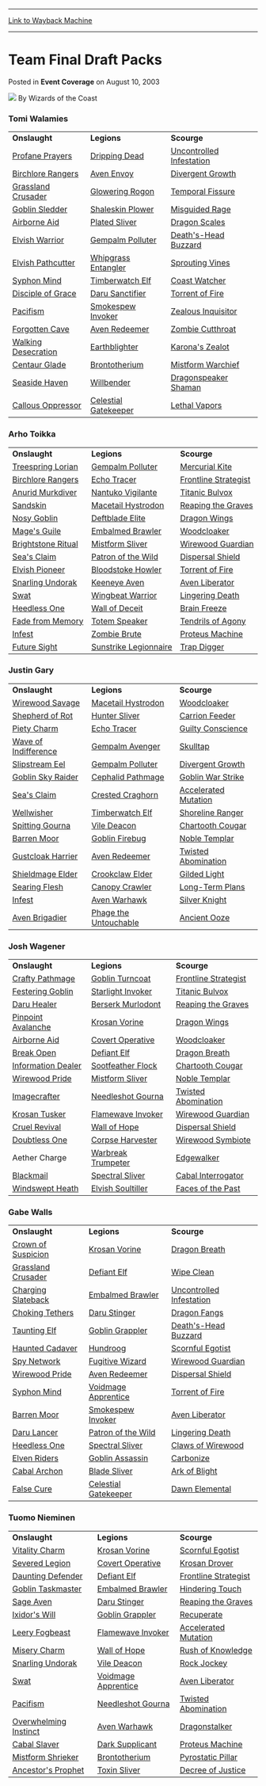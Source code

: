 
---
[Link to Wayback Machine](https://web.archive.org/web/20210806041231/https://magic.wizards.com/en/articles/archive/event-coverage/team-final-draft-packs-2003-08-10)

[_metadata_:author]:- "Wizards of the Coast"
[_metadata_:description]:- "Tomi Walamies Onslaught Legions Scourge Profane Prayers Dripping Dead Uncontrolled Infestation Birchlore Rangers Aven Envoy Divergent Growth Grassland Crusader Glowering Rogon Temporal Fissure Goblin Sledder Shaleskin Plower Misguided Rage Airborne Aid Plated Sliver Dragon Scales Elvish Warrior Gempalm Polluter Death's-Head Buzzard Elvish Pathcutter Whipgrass Entangler"
[_metadata_:generator]:- "Drupal 7 (http://drupal.org)"
[_metadata_:node]:- "805276"
[_metadata_:publish_date]:- "2003-08-10"
[_metadata_:source]:- "div-main-content"
[_metadata_:title]:- "Team Final Draft Packs"
[_metadata_:wayback_capture_timestamp]:- "2021-08-06 04:12:31"
[_metadata_:wayback_raw_url]:- "https://web.archive.org/web/20210806041231id_/https://magic.wizards.com/en/articles/archive/event-coverage/team-final-draft-packs-2003-08-10"
[_metadata_:wayback_url]:- "https://magic.wizards.com/en/articles/archive/event-coverage/team-final-draft-packs-2003-08-10"
---


Team Final Draft Packs
======================



 Posted in **Event Coverage**
 on August 10, 2003 






![](https://media.magic.wizards.com/styles/auth_small/public/images/person/wizards_author.jpg)
By Wizards of the Coast












### Tomi Walamies




|  |  |  |
| --- | --- | --- |
| **Onslaught** | **Legions** | **Scourge** |
| [Profane Prayers](https://gatherer.wizards.com/Pages/Card/Details.aspx?name=Profane+Prayers) | [Dripping Dead](https://gatherer.wizards.com/Pages/Card/Details.aspx?name=Dripping+Dead) | [Uncontrolled Infestation](https://gatherer.wizards.com/Pages/Card/Details.aspx?name=Uncontrolled+Infestation) |
| [Birchlore Rangers](https://gatherer.wizards.com/Pages/Card/Details.aspx?name=Birchlore+Rangers) | [Aven Envoy](https://gatherer.wizards.com/Pages/Card/Details.aspx?name=Aven+Envoy) | [Divergent Growth](https://gatherer.wizards.com/Pages/Card/Details.aspx?name=Divergent+Growth) |
| [Grassland Crusader](https://gatherer.wizards.com/Pages/Card/Details.aspx?name=Grassland+Crusader) | [Glowering Rogon](https://gatherer.wizards.com/Pages/Card/Details.aspx?name=Glowering+Rogon) | [Temporal Fissure](https://gatherer.wizards.com/Pages/Card/Details.aspx?name=Temporal+Fissure) |
| [Goblin Sledder](https://gatherer.wizards.com/Pages/Card/Details.aspx?name=Goblin+Sledder) | [Shaleskin Plower](https://gatherer.wizards.com/Pages/Card/Details.aspx?name=Shaleskin+Plower) | [Misguided Rage](https://gatherer.wizards.com/Pages/Card/Details.aspx?name=Misguided+Rage) |
| [Airborne Aid](https://gatherer.wizards.com/Pages/Card/Details.aspx?name=Airborne+Aid) | [Plated Sliver](https://gatherer.wizards.com/Pages/Card/Details.aspx?name=Plated+Sliver) | [Dragon Scales](https://gatherer.wizards.com/Pages/Card/Details.aspx?name=Dragon+Scales) |
| [Elvish Warrior](https://gatherer.wizards.com/Pages/Card/Details.aspx?name=Elvish+Warrior) | [Gempalm Polluter](https://gatherer.wizards.com/Pages/Card/Details.aspx?name=Gempalm+Polluter) | [Death's-Head Buzzard](https://gatherer.wizards.com/Pages/Card/Details.aspx?name=Death%27s-Head+Buzzard) |
| [Elvish Pathcutter](https://gatherer.wizards.com/Pages/Card/Details.aspx?name=Elvish+Pathcutter) | [Whipgrass Entangler](https://gatherer.wizards.com/Pages/Card/Details.aspx?name=Whipgrass+Entangler) | [Sprouting Vines](https://gatherer.wizards.com/Pages/Card/Details.aspx?name=Sprouting+Vines) |
| [Syphon Mind](https://gatherer.wizards.com/Pages/Card/Details.aspx?name=Syphon+Mind) | [Timberwatch Elf](https://gatherer.wizards.com/Pages/Card/Details.aspx?name=Timberwatch+Elf) | [Coast Watcher](https://gatherer.wizards.com/Pages/Card/Details.aspx?name=Coast+Watcher) |
| [Disciple of Grace](https://gatherer.wizards.com/Pages/Card/Details.aspx?name=Disciple+of+Grace) | [Daru Sanctifier](https://gatherer.wizards.com/Pages/Card/Details.aspx?name=Daru+Sanctifier) | [Torrent of Fire](https://gatherer.wizards.com/Pages/Card/Details.aspx?name=Torrent+of+Fire) |
| [Pacifism](https://gatherer.wizards.com/Pages/Card/Details.aspx?name=Pacifism) | [Smokespew Invoker](https://gatherer.wizards.com/Pages/Card/Details.aspx?name=Smokespew+Invoker) | [Zealous Inquisitor](https://gatherer.wizards.com/Pages/Card/Details.aspx?name=Zealous+Inquisitor) |
| [Forgotten Cave](https://gatherer.wizards.com/Pages/Card/Details.aspx?name=Forgotten+Cave) | [Aven Redeemer](https://gatherer.wizards.com/Pages/Card/Details.aspx?name=Aven+Redeemer) | [Zombie Cutthroat](https://gatherer.wizards.com/Pages/Card/Details.aspx?name=Zombie+Cutthroat) |
| [Walking Desecration](https://gatherer.wizards.com/Pages/Card/Details.aspx?name=Walking+Desecration) | [Earthblighter](https://gatherer.wizards.com/Pages/Card/Details.aspx?name=Earthblighter) | [Karona's Zealot](https://gatherer.wizards.com/Pages/Card/Details.aspx?name=Karona%27s+Zealot) |
| [Centaur Glade](https://gatherer.wizards.com/Pages/Card/Details.aspx?name=Centaur+Glade) | [Brontotherium](https://gatherer.wizards.com/Pages/Card/Details.aspx?name=Brontotherium) | [Mistform Warchief](https://gatherer.wizards.com/Pages/Card/Details.aspx?name=Mistform+Warchief) |
| [Seaside Haven](https://gatherer.wizards.com/Pages/Card/Details.aspx?name=Seaside+Haven) | [Willbender](https://gatherer.wizards.com/Pages/Card/Details.aspx?name=Willbender) | [Dragonspeaker Shaman](https://gatherer.wizards.com/Pages/Card/Details.aspx?name=Dragonspeaker+Shaman) |
| [Callous Oppressor](https://gatherer.wizards.com/Pages/Card/Details.aspx?name=Callous+Oppressor) | [Celestial Gatekeeper](https://gatherer.wizards.com/Pages/Card/Details.aspx?name=Celestial+Gatekeeper) | [Lethal Vapors](https://gatherer.wizards.com/Pages/Card/Details.aspx?name=Lethal+Vapors) |

### Arho Toikka




|  |  |  |
| --- | --- | --- |
| **Onslaught** | **Legions** | **Scourge** |
| [Treespring Lorian](https://gatherer.wizards.com/Pages/Card/Details.aspx?name=Treespring+Lorian) | [Gempalm Polluter](https://gatherer.wizards.com/Pages/Card/Details.aspx?name=Gempalm+Polluter) | [Mercurial Kite](https://gatherer.wizards.com/Pages/Card/Details.aspx?name=Mercurial+Kite) |
| [Birchlore Rangers](https://gatherer.wizards.com/Pages/Card/Details.aspx?name=Birchlore+Rangers) | [Echo Tracer](https://gatherer.wizards.com/Pages/Card/Details.aspx?name=Echo+Tracer) | [Frontline Strategist](https://gatherer.wizards.com/Pages/Card/Details.aspx?name=Frontline+Strategist) |
| [Anurid Murkdiver](https://gatherer.wizards.com/Pages/Card/Details.aspx?name=Anurid+Murkdiver) | [Nantuko Vigilante](https://gatherer.wizards.com/Pages/Card/Details.aspx?name=Nantuko+Vigilante) | [Titanic Bulvox](https://gatherer.wizards.com/Pages/Card/Details.aspx?name=Titanic+Bulvox) |
| [Sandskin](https://gatherer.wizards.com/Pages/Card/Details.aspx?name=Sandskin) | [Macetail Hystrodon](https://gatherer.wizards.com/Pages/Card/Details.aspx?name=Macetail+Hystrodon) | [Reaping the Graves](https://gatherer.wizards.com/Pages/Card/Details.aspx?name=Reaping+the+Graves) |
| [Nosy Goblin](https://gatherer.wizards.com/Pages/Card/Details.aspx?name=Nosy+Goblin) | [Deftblade Elite](https://gatherer.wizards.com/Pages/Card/Details.aspx?name=Deftblade+Elite) | [Dragon Wings](https://gatherer.wizards.com/Pages/Card/Details.aspx?name=Dragon+Wings) |
| [Mage's Guile](https://gatherer.wizards.com/Pages/Card/Details.aspx?name=Mage%27s+Guile) | [Embalmed Brawler](https://gatherer.wizards.com/Pages/Card/Details.aspx?name=Embalmed+Brawler) | [Woodcloaker](https://gatherer.wizards.com/Pages/Card/Details.aspx?name=Woodcloaker) |
| [Brightstone Ritual](https://gatherer.wizards.com/Pages/Card/Details.aspx?name=Brightstone+Ritual) | [Mistform Sliver](https://gatherer.wizards.com/Pages/Card/Details.aspx?name=Mistform+Sliver) | [Wirewood Guardian](https://gatherer.wizards.com/Pages/Card/Details.aspx?name=Wirewood+Guardian) |
| [Sea's Claim](https://gatherer.wizards.com/Pages/Card/Details.aspx?name=Sea%27s+Claim) | [Patron of the Wild](https://gatherer.wizards.com/Pages/Card/Details.aspx?name=Patron+of+the+Wild) | [Dispersal Shield](https://gatherer.wizards.com/Pages/Card/Details.aspx?name=Dispersal+Shield) |
| [Elvish Pioneer](https://gatherer.wizards.com/Pages/Card/Details.aspx?name=Elvish+Pioneer) | [Bloodstoke Howler](https://gatherer.wizards.com/Pages/Card/Details.aspx?name=Bloodstoke+Howler) | [Torrent of Fire](https://gatherer.wizards.com/Pages/Card/Details.aspx?name=Torrent+of+Fire) |
| [Snarling Undorak](https://gatherer.wizards.com/Pages/Card/Details.aspx?name=Snarling+Undorak) | [Keeneye Aven](https://gatherer.wizards.com/Pages/Card/Details.aspx?name=Keeneye+Aven) | [Aven Liberator](https://gatherer.wizards.com/Pages/Card/Details.aspx?name=Aven+Liberator) |
| [Swat](https://gatherer.wizards.com/Pages/Card/Details.aspx?name=Swat) | [Wingbeat Warrior](https://gatherer.wizards.com/Pages/Card/Details.aspx?name=Wingbeat+Warrior) | [Lingering Death](https://gatherer.wizards.com/Pages/Card/Details.aspx?name=Lingering+Death) |
| [Heedless One](https://gatherer.wizards.com/Pages/Card/Details.aspx?name=Heedless+One) | [Wall of Deceit](https://gatherer.wizards.com/Pages/Card/Details.aspx?name=Wall+of+Deceit) | [Brain Freeze](https://gatherer.wizards.com/Pages/Card/Details.aspx?name=Brain+Freeze) |
| [Fade from Memory](https://gatherer.wizards.com/Pages/Card/Details.aspx?name=Fade+from+Memory) | [Totem Speaker](https://gatherer.wizards.com/Pages/Card/Details.aspx?name=Totem+Speaker) | [Tendrils of Agony](https://gatherer.wizards.com/Pages/Card/Details.aspx?name=Tendrils+of+Agony) |
| [Infest](https://gatherer.wizards.com/Pages/Card/Details.aspx?name=Infest) | [Zombie Brute](https://gatherer.wizards.com/Pages/Card/Details.aspx?name=Zombie+Brute) | [Proteus Machine](https://gatherer.wizards.com/Pages/Card/Details.aspx?name=Proteus+Machine) |
| [Future Sight](https://gatherer.wizards.com/Pages/Card/Details.aspx?name=Future+Sight) | [Sunstrike Legionnaire](https://gatherer.wizards.com/Pages/Card/Details.aspx?name=Sunstrike+Legionnaire) | [Trap Digger](https://gatherer.wizards.com/Pages/Card/Details.aspx?name=Trap+Digger) |

### Justin Gary




|  |  |  |
| --- | --- | --- |
| **Onslaught** | **Legions** | **Scourge** |
| [Wirewood Savage](https://gatherer.wizards.com/Pages/Card/Details.aspx?name=Wirewood+Savage) | [Macetail Hystrodon](https://gatherer.wizards.com/Pages/Card/Details.aspx?name=Macetail+Hystrodon) | [Woodcloaker](https://gatherer.wizards.com/Pages/Card/Details.aspx?name=Woodcloaker) |
| [Shepherd of Rot](https://gatherer.wizards.com/Pages/Card/Details.aspx?name=Shepherd+of+Rot) | [Hunter Sliver](https://gatherer.wizards.com/Pages/Card/Details.aspx?name=Hunter+Sliver) | [Carrion Feeder](https://gatherer.wizards.com/Pages/Card/Details.aspx?name=Carrion+Feeder) |
| [Piety Charm](https://gatherer.wizards.com/Pages/Card/Details.aspx?name=Piety+Charm) | [Echo Tracer](https://gatherer.wizards.com/Pages/Card/Details.aspx?name=Echo+Tracer) | [Guilty Conscience](https://gatherer.wizards.com/Pages/Card/Details.aspx?name=Guilty+Conscience) |
| [Wave of Indifference](https://gatherer.wizards.com/Pages/Card/Details.aspx?name=Wave+of+Indifference) | [Gempalm Avenger](https://gatherer.wizards.com/Pages/Card/Details.aspx?name=Gempalm+Avenger) | [Skulltap](https://gatherer.wizards.com/Pages/Card/Details.aspx?name=Skulltap) |
| [Slipstream Eel](https://gatherer.wizards.com/Pages/Card/Details.aspx?name=Slipstream+Eel) | [Gempalm Polluter](https://gatherer.wizards.com/Pages/Card/Details.aspx?name=Gempalm+Polluter) | [Divergent Growth](https://gatherer.wizards.com/Pages/Card/Details.aspx?name=Divergent+Growth) |
| [Goblin Sky Raider](https://gatherer.wizards.com/Pages/Card/Details.aspx?name=Goblin+Sky+Raider) | [Cephalid Pathmage](https://gatherer.wizards.com/Pages/Card/Details.aspx?name=Cephalid+Pathmage) | [Goblin War Strike](https://gatherer.wizards.com/Pages/Card/Details.aspx?name=Goblin+War+Strike) |
| [Sea's Claim](https://gatherer.wizards.com/Pages/Card/Details.aspx?name=Sea%27s+Claim) | [Crested Craghorn](https://gatherer.wizards.com/Pages/Card/Details.aspx?name=Crested+Craghorn) | [Accelerated Mutation](https://gatherer.wizards.com/Pages/Card/Details.aspx?name=Accelerated+Mutation) |
| [Wellwisher](https://gatherer.wizards.com/Pages/Card/Details.aspx?name=Wellwisher) | [Timberwatch Elf](https://gatherer.wizards.com/Pages/Card/Details.aspx?name=Timberwatch+Elf) | [Shoreline Ranger](https://gatherer.wizards.com/Pages/Card/Details.aspx?name=Shoreline+Ranger) |
| [Spitting Gourna](https://gatherer.wizards.com/Pages/Card/Details.aspx?name=Spitting+Gourna) | [Vile Deacon](https://gatherer.wizards.com/Pages/Card/Details.aspx?name=Vile+Deacon) | [Chartooth Cougar](https://gatherer.wizards.com/Pages/Card/Details.aspx?name=Chartooth+Cougar) |
| [Barren Moor](https://gatherer.wizards.com/Pages/Card/Details.aspx?name=Barren+Moor) | [Goblin Firebug](https://gatherer.wizards.com/Pages/Card/Details.aspx?name=Goblin+Firebug) | [Noble Templar](https://gatherer.wizards.com/Pages/Card/Details.aspx?name=Noble+Templar) |
| [Gustcloak Harrier](https://gatherer.wizards.com/Pages/Card/Details.aspx?name=Gustcloak+Harrier) | [Aven Redeemer](https://gatherer.wizards.com/Pages/Card/Details.aspx?name=Aven+Redeemer) | [Twisted Abomination](https://gatherer.wizards.com/Pages/Card/Details.aspx?name=Twisted+Abomination) |
| [Shieldmage Elder](https://gatherer.wizards.com/Pages/Card/Details.aspx?name=Shieldmage+Elder) | [Crookclaw Elder](https://gatherer.wizards.com/Pages/Card/Details.aspx?name=Crookclaw+Elder) | [Gilded Light](https://gatherer.wizards.com/Pages/Card/Details.aspx?name=Gilded+Light) |
| [Searing Flesh](https://gatherer.wizards.com/Pages/Card/Details.aspx?name=Searing+Flesh) | [Canopy Crawler](https://gatherer.wizards.com/Pages/Card/Details.aspx?name=Canopy+Crawler) | [Long-Term Plans](https://gatherer.wizards.com/Pages/Card/Details.aspx?name=Long-Term+Plans) |
| [Infest](https://gatherer.wizards.com/Pages/Card/Details.aspx?name=Infest) | [Aven Warhawk](https://gatherer.wizards.com/Pages/Card/Details.aspx?name=Aven+Warhawk) | [Silver Knight](https://gatherer.wizards.com/Pages/Card/Details.aspx?name=Silver+Knight) |
| [Aven Brigadier](https://gatherer.wizards.com/Pages/Card/Details.aspx?name=Aven+Brigadier) | [Phage the Untouchable](https://gatherer.wizards.com/Pages/Card/Details.aspx?name=Phage+the+Untouchable) | [Ancient Ooze](https://gatherer.wizards.com/Pages/Card/Details.aspx?name=Ancient+Ooze) |

### Josh Wagener




|  |  |  |
| --- | --- | --- |
| **Onslaught** | **Legions** | **Scourge** |
| [Crafty Pathmage](https://gatherer.wizards.com/Pages/Card/Details.aspx?name=Crafty+Pathmage) | [Goblin Turncoat](https://gatherer.wizards.com/Pages/Card/Details.aspx?name=Goblin+Turncoat) | [Frontline Strategist](https://gatherer.wizards.com/Pages/Card/Details.aspx?name=Frontline+Strategist) |
| [Festering Goblin](https://gatherer.wizards.com/Pages/Card/Details.aspx?name=Festering+Goblin) | [Starlight Invoker](https://gatherer.wizards.com/Pages/Card/Details.aspx?name=Starlight+Invoker) | [Titanic Bulvox](https://gatherer.wizards.com/Pages/Card/Details.aspx?name=Titanic+Bulvox) |
| [Daru Healer](https://gatherer.wizards.com/Pages/Card/Details.aspx?name=Daru+Healer) | [Berserk Murlodont](https://gatherer.wizards.com/Pages/Card/Details.aspx?name=Berserk+Murlodont) | [Reaping the Graves](https://gatherer.wizards.com/Pages/Card/Details.aspx?name=Reaping+the+Graves) |
| [Pinpoint Avalanche](https://gatherer.wizards.com/Pages/Card/Details.aspx?name=Pinpoint+Avalanche) | [Krosan Vorine](https://gatherer.wizards.com/Pages/Card/Details.aspx?name=Krosan+Vorine) | [Dragon Wings](https://gatherer.wizards.com/Pages/Card/Details.aspx?name=Dragon+Wings) |
| [Airborne Aid](https://gatherer.wizards.com/Pages/Card/Details.aspx?name=Airborne+Aid) | [Covert Operative](https://gatherer.wizards.com/Pages/Card/Details.aspx?name=Covert+Operative) | [Woodcloaker](https://gatherer.wizards.com/Pages/Card/Details.aspx?name=Woodcloaker) |
| [Break Open](https://gatherer.wizards.com/Pages/Card/Details.aspx?name=Break+Open) | [Defiant Elf](https://gatherer.wizards.com/Pages/Card/Details.aspx?name=Defiant+Elf) | [Dragon Breath](https://gatherer.wizards.com/Pages/Card/Details.aspx?name=Dragon+Breath) |
| [Information Dealer](https://gatherer.wizards.com/Pages/Card/Details.aspx?name=Information+Dealer) | [Sootfeather Flock](https://gatherer.wizards.com/Pages/Card/Details.aspx?name=Sootfeather+Flock) | [Chartooth Cougar](https://gatherer.wizards.com/Pages/Card/Details.aspx?name=Chartooth+Cougar) |
| [Wirewood Pride](https://gatherer.wizards.com/Pages/Card/Details.aspx?name=Wirewood+Pride) | [Mistform Sliver](https://gatherer.wizards.com/Pages/Card/Details.aspx?name=Mistform+Sliver) | [Noble Templar](https://gatherer.wizards.com/Pages/Card/Details.aspx?name=Noble+Templar) |
| [Imagecrafter](https://gatherer.wizards.com/Pages/Card/Details.aspx?name=Imagecrafter) | [Needleshot Gourna](https://gatherer.wizards.com/Pages/Card/Details.aspx?name=Needleshot+Gourna) | [Twisted Abomination](https://gatherer.wizards.com/Pages/Card/Details.aspx?name=Twisted+Abomination) |
| [Krosan Tusker](https://gatherer.wizards.com/Pages/Card/Details.aspx?name=Krosan+Tusker) | [Flamewave Invoker](https://gatherer.wizards.com/Pages/Card/Details.aspx?name=Flamewave+Invoker) | [Wirewood Guardian](https://gatherer.wizards.com/Pages/Card/Details.aspx?name=Wirewood+Guardian) |
| [Cruel Revival](https://gatherer.wizards.com/Pages/Card/Details.aspx?name=Cruel+Revival) | [Wall of Hope](https://gatherer.wizards.com/Pages/Card/Details.aspx?name=Wall+of+Hope) | [Dispersal Shield](https://gatherer.wizards.com/Pages/Card/Details.aspx?name=Dispersal+Shield) |
| [Doubtless One](https://gatherer.wizards.com/Pages/Card/Details.aspx?name=Doubtless+One) | [Corpse Harvester](https://gatherer.wizards.com/Pages/Card/Details.aspx?name=Corpse+Harvester) | [Wirewood Symbiote](https://gatherer.wizards.com/Pages/Card/Details.aspx?name=Wirewood+Symbiote) |
| Aether Charge | [Warbreak Trumpeter](https://gatherer.wizards.com/Pages/Card/Details.aspx?name=Warbreak+Trumpeter) | [Edgewalker](https://gatherer.wizards.com/Pages/Card/Details.aspx?name=Edgewalker) |
| [Blackmail](https://gatherer.wizards.com/Pages/Card/Details.aspx?name=Blackmail) | [Spectral Sliver](https://gatherer.wizards.com/Pages/Card/Details.aspx?name=Spectral+Sliver) | [Cabal Interrogator](https://gatherer.wizards.com/Pages/Card/Details.aspx?name=Cabal+Interrogator) |
| [Windswept Heath](https://gatherer.wizards.com/Pages/Card/Details.aspx?name=Windswept+Heath) | [Elvish Soultiller](https://gatherer.wizards.com/Pages/Card/Details.aspx?name=Elvish+Soultiller) | [Faces of the Past](https://gatherer.wizards.com/Pages/Card/Details.aspx?name=Faces+of+the+Past) |

### Gabe Walls




|  |  |  |
| --- | --- | --- |
| **Onslaught** | **Legions** | **Scourge** |
| [Crown of Suspicion](https://gatherer.wizards.com/Pages/Card/Details.aspx?name=Crown+of+Suspicion) | [Krosan Vorine](https://gatherer.wizards.com/Pages/Card/Details.aspx?name=Krosan+Vorine) | [Dragon Breath](https://gatherer.wizards.com/Pages/Card/Details.aspx?name=Dragon+Breath) |
| [Grassland Crusader](https://gatherer.wizards.com/Pages/Card/Details.aspx?name=Grassland+Crusader) | [Defiant Elf](https://gatherer.wizards.com/Pages/Card/Details.aspx?name=Defiant+Elf) | [Wipe Clean](https://gatherer.wizards.com/Pages/Card/Details.aspx?name=Wipe+Clean) |
| [Charging Slateback](https://gatherer.wizards.com/Pages/Card/Details.aspx?name=Charging+Slateback) | [Embalmed Brawler](https://gatherer.wizards.com/Pages/Card/Details.aspx?name=Embalmed+Brawler) | [Uncontrolled Infestation](https://gatherer.wizards.com/Pages/Card/Details.aspx?name=Uncontrolled+Infestation) |
| [Choking Tethers](https://gatherer.wizards.com/Pages/Card/Details.aspx?name=Choking+Tethers) | [Daru Stinger](https://gatherer.wizards.com/Pages/Card/Details.aspx?name=Daru+Stinger) | [Dragon Fangs](https://gatherer.wizards.com/Pages/Card/Details.aspx?name=Dragon+Fangs) |
| [Taunting Elf](https://gatherer.wizards.com/Pages/Card/Details.aspx?name=Taunting+Elf) | [Goblin Grappler](https://gatherer.wizards.com/Pages/Card/Details.aspx?name=Goblin+Grappler) | [Death's-Head Buzzard](https://gatherer.wizards.com/Pages/Card/Details.aspx?name=Death%27s-Head+Buzzard) |
| [Haunted Cadaver](https://gatherer.wizards.com/Pages/Card/Details.aspx?name=Haunted+Cadaver) | [Hundroog](https://gatherer.wizards.com/Pages/Card/Details.aspx?name=Hundroog) | [Scornful Egotist](https://gatherer.wizards.com/Pages/Card/Details.aspx?name=Scornful+Egotist) |
| [Spy Network](https://gatherer.wizards.com/Pages/Card/Details.aspx?name=Spy+Network) | [Fugitive Wizard](https://gatherer.wizards.com/Pages/Card/Details.aspx?name=Fugitive+Wizard) | [Wirewood Guardian](https://gatherer.wizards.com/Pages/Card/Details.aspx?name=Wirewood+Guardian) |
| [Wirewood Pride](https://gatherer.wizards.com/Pages/Card/Details.aspx?name=Wirewood+Pride) | [Aven Redeemer](https://gatherer.wizards.com/Pages/Card/Details.aspx?name=Aven+Redeemer) | [Dispersal Shield](https://gatherer.wizards.com/Pages/Card/Details.aspx?name=Dispersal+Shield) |
| [Syphon Mind](https://gatherer.wizards.com/Pages/Card/Details.aspx?name=Syphon+Mind) | [Voidmage Apprentice](https://gatherer.wizards.com/Pages/Card/Details.aspx?name=Voidmage+Apprentice) | [Torrent of Fire](https://gatherer.wizards.com/Pages/Card/Details.aspx?name=Torrent+of+Fire) |
| [Barren Moor](https://gatherer.wizards.com/Pages/Card/Details.aspx?name=Barren+Moor) | [Smokespew Invoker](https://gatherer.wizards.com/Pages/Card/Details.aspx?name=Smokespew+Invoker) | [Aven Liberator](https://gatherer.wizards.com/Pages/Card/Details.aspx?name=Aven+Liberator) |
| [Daru Lancer](https://gatherer.wizards.com/Pages/Card/Details.aspx?name=Daru+Lancer) | [Patron of the Wild](https://gatherer.wizards.com/Pages/Card/Details.aspx?name=Patron+of+the+Wild) | [Lingering Death](https://gatherer.wizards.com/Pages/Card/Details.aspx?name=Lingering+Death) |
| [Heedless One](https://gatherer.wizards.com/Pages/Card/Details.aspx?name=Heedless+One) | [Spectral Sliver](https://gatherer.wizards.com/Pages/Card/Details.aspx?name=Spectral+Sliver) | [Claws of Wirewood](https://gatherer.wizards.com/Pages/Card/Details.aspx?name=Claws+of+Wirewood) |
| [Elven Riders](https://gatherer.wizards.com/Pages/Card/Details.aspx?name=Elven+Riders) | [Goblin Assassin](https://gatherer.wizards.com/Pages/Card/Details.aspx?name=Goblin+Assassin) | [Carbonize](https://gatherer.wizards.com/Pages/Card/Details.aspx?name=Carbonize) |
| [Cabal Archon](https://gatherer.wizards.com/Pages/Card/Details.aspx?name=Cabal+Archon) | [Blade Sliver](https://gatherer.wizards.com/Pages/Card/Details.aspx?name=Blade+Sliver) | [Ark of Blight](https://gatherer.wizards.com/Pages/Card/Details.aspx?name=Ark+of+Blight) |
| [False Cure](https://gatherer.wizards.com/Pages/Card/Details.aspx?name=False+Cure) | [Celestial Gatekeeper](https://gatherer.wizards.com/Pages/Card/Details.aspx?name=Celestial+Gatekeeper) | [Dawn Elemental](https://gatherer.wizards.com/Pages/Card/Details.aspx?name=Dawn+Elemental) |

### Tuomo Nieminen




|  |  |  |
| --- | --- | --- |
| **Onslaught** | **Legions** | **Scourge** |
| [Vitality Charm](https://gatherer.wizards.com/Pages/Card/Details.aspx?name=Vitality+Charm) | [Krosan Vorine](https://gatherer.wizards.com/Pages/Card/Details.aspx?name=Krosan+Vorine) | [Scornful Egotist](https://gatherer.wizards.com/Pages/Card/Details.aspx?name=Scornful+Egotist) |
| [Severed Legion](https://gatherer.wizards.com/Pages/Card/Details.aspx?name=Severed+Legion) | [Covert Operative](https://gatherer.wizards.com/Pages/Card/Details.aspx?name=Covert+Operative) | [Krosan Drover](https://gatherer.wizards.com/Pages/Card/Details.aspx?name=Krosan+Drover) |
| [Daunting Defender](https://gatherer.wizards.com/Pages/Card/Details.aspx?name=Daunting+Defender) | [Defiant Elf](https://gatherer.wizards.com/Pages/Card/Details.aspx?name=Defiant+Elf) | [Frontline Strategist](https://gatherer.wizards.com/Pages/Card/Details.aspx?name=Frontline+Strategist) |
| [Goblin Taskmaster](https://gatherer.wizards.com/Pages/Card/Details.aspx?name=Goblin+Taskmaster) | [Embalmed Brawler](https://gatherer.wizards.com/Pages/Card/Details.aspx?name=Embalmed+Brawler) | [Hindering Touch](https://gatherer.wizards.com/Pages/Card/Details.aspx?name=Hindering+Touch) |
| [Sage Aven](https://gatherer.wizards.com/Pages/Card/Details.aspx?name=Sage+Aven) | [Daru Stinger](https://gatherer.wizards.com/Pages/Card/Details.aspx?name=Daru+Stinger) | [Reaping the Graves](https://gatherer.wizards.com/Pages/Card/Details.aspx?name=Reaping+the+Graves) |
| [Ixidor's Will](https://gatherer.wizards.com/Pages/Card/Details.aspx?name=Ixidor%27s+Will) | [Goblin Grappler](https://gatherer.wizards.com/Pages/Card/Details.aspx?name=Goblin+Grappler) | [Recuperate](https://gatherer.wizards.com/Pages/Card/Details.aspx?name=Recuperate) |
| [Leery Fogbeast](https://gatherer.wizards.com/Pages/Card/Details.aspx?name=Leery+Fogbeast) | [Flamewave Invoker](https://gatherer.wizards.com/Pages/Card/Details.aspx?name=Flamewave+Invoker) | [Accelerated Mutation](https://gatherer.wizards.com/Pages/Card/Details.aspx?name=Accelerated+Mutation) |
| [Misery Charm](https://gatherer.wizards.com/Pages/Card/Details.aspx?name=Misery+Charm) | [Wall of Hope](https://gatherer.wizards.com/Pages/Card/Details.aspx?name=Wall+of+Hope) | [Rush of Knowledge](https://gatherer.wizards.com/Pages/Card/Details.aspx?name=Rush+of+Knowledge) |
| [Snarling Undorak](https://gatherer.wizards.com/Pages/Card/Details.aspx?name=Snarling+Undorak) | [Vile Deacon](https://gatherer.wizards.com/Pages/Card/Details.aspx?name=Vile+Deacon) | [Rock Jockey](https://gatherer.wizards.com/Pages/Card/Details.aspx?name=Rock+Jockey) |
| [Swat](https://gatherer.wizards.com/Pages/Card/Details.aspx?name=Swat) | [Voidmage Apprentice](https://gatherer.wizards.com/Pages/Card/Details.aspx?name=Voidmage+Apprentice) | [Aven Liberator](https://gatherer.wizards.com/Pages/Card/Details.aspx?name=Aven+Liberator) |
| [Pacifism](https://gatherer.wizards.com/Pages/Card/Details.aspx?name=Pacifism) | [Needleshot Gourna](https://gatherer.wizards.com/Pages/Card/Details.aspx?name=Needleshot+Gourna) | [Twisted Abomination](https://gatherer.wizards.com/Pages/Card/Details.aspx?name=Twisted+Abomination) |
| [Overwhelming Instinct](https://gatherer.wizards.com/Pages/Card/Details.aspx?name=Overwhelming+Instinct) | [Aven Warhawk](https://gatherer.wizards.com/Pages/Card/Details.aspx?name=Aven+Warhawk) | [Dragonstalker](https://gatherer.wizards.com/Pages/Card/Details.aspx?name=Dragonstalker) |
| [Cabal Slaver](https://gatherer.wizards.com/Pages/Card/Details.aspx?name=Cabal+Slaver) | [Dark Supplicant](https://gatherer.wizards.com/Pages/Card/Details.aspx?name=Dark+Supplicant) | [Proteus Machine](https://gatherer.wizards.com/Pages/Card/Details.aspx?name=Proteus+Machine) |
| [Mistform Shrieker](https://gatherer.wizards.com/Pages/Card/Details.aspx?name=Mistform+Shrieker) | [Brontotherium](https://gatherer.wizards.com/Pages/Card/Details.aspx?name=Brontotherium) | [Pyrostatic Pillar](https://gatherer.wizards.com/Pages/Card/Details.aspx?name=Pyrostatic+Pillar) |
| [Ancestor's Prophet](https://gatherer.wizards.com/Pages/Card/Details.aspx?name=Ancestor%27s+Prophet) | [Toxin Sliver](https://gatherer.wizards.com/Pages/Card/Details.aspx?name=Toxin+Sliver) | [Decree of Justice](https://gatherer.wizards.com/Pages/Card/Details.aspx?name=Decree+of+Justice) |







